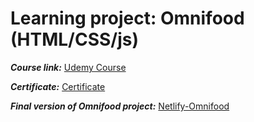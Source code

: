 # Learning project: Omnifood (HTML/CSS/js)

**_Course link:_** [Udemy Course](https://www.udemy.com/course/design-and-develop-a-killer-website-with-html5-and-css3/)

**_Certificate:_** [Certificate](https://i.imgur.com/T1nrK64.jpeg)

**_Final version of Omnifood project:_** [Netlify-Omnifood](https://omnifood-miezaru.netlify.app/)
